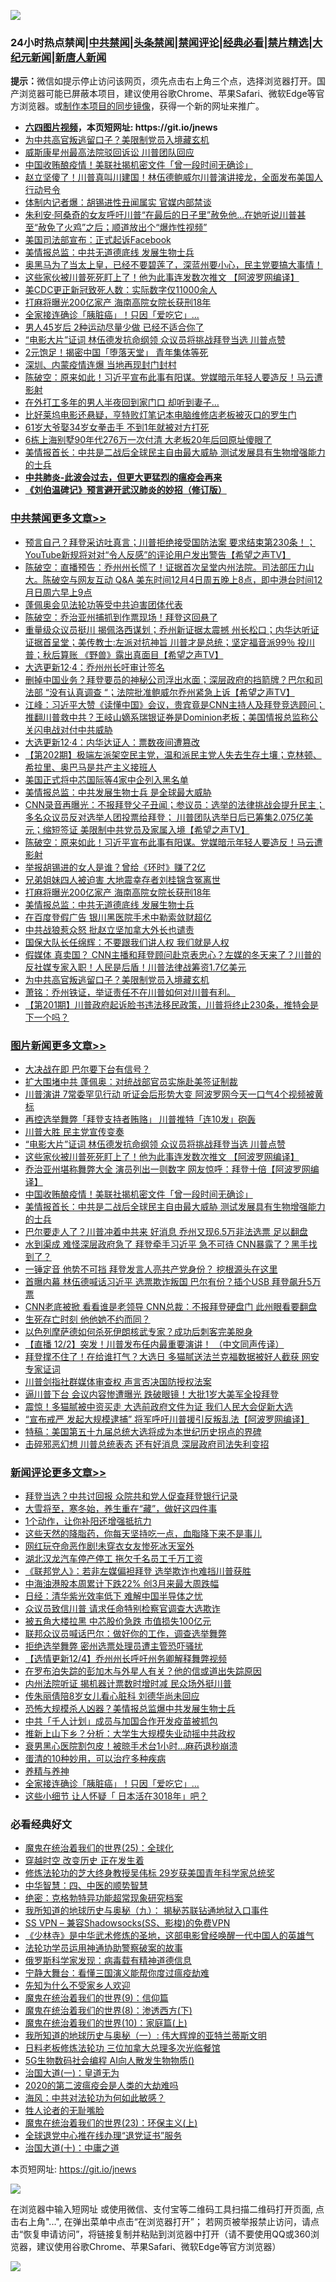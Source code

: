 ![](https://raw.githubusercontent.com/fqnews/bnews/master/64photo/fqnews-qr.jpg)

<div id="tt">
<h3>24小时热点禁闻|<a href="#%E4%B8%AD%E5%85%B1%E7%A6%81%E9%97%BB%E6%9B%B4%E5%A4%9A%E6%96%87%E7%AB%A0">中共禁闻</a>|<a href="#%E5%9B%BE%E7%89%87%E6%96%B0%E9%97%BB%E6%9B%B4%E5%A4%9A%E6%96%87%E7%AB%A0">头条禁闻</a>|<a href="#%E6%96%B0%E9%97%BB%E8%AF%84%E8%AE%BA%E6%9B%B4%E5%A4%9A%E6%96%87%E7%AB%A0">禁闻评论|<a href="#%E5%BF%85%E7%9C%8B%E7%BB%8F%E5%85%B8%E5%A5%BD%E6%96%87">经典必看|<a href="/video.md#%E7%A6%81%E7%89%87%E7%B2%BE%E9%80%89">禁片精选</a>|<a href="https://github.com/fqnews/djy/blob/master/gb/nf1351518.md#1">大纪元新闻</a>|<a href="https://github.com/fqnews/ntdtv/blob/master/gb/prog204.md#1">新唐人新闻</a></h3>
<div><b>提示：</b>微信如提示停止访问该网页，须先点击右上角三个点，选择浏览器打开。国产浏览器可能已屏蔽本项目，建议使用谷歌Chrome、苹果Safari、微软Edge等官方浏览器。或<a href="https://github.com/fqnews/bnews/blob/master/%E5%88%B6%E4%BD%9Cgit%E7%A6%81%E9%97%BB%E9%95%9C%E5%83%8F.md">制作本项目的同步镜像</a>，获得一个新的网址来推广。</div>
<ul>
<li><b><a href="http://d1.bdrive.tk/64.mp4" target="_blank">六四图片视频</a>，本页短网址: https://git.io/jnews</b></li>
<li><a href="/cbnews/20201204/1441954.md">为中共高官叛逃留口子？美限制党员入境藏玄机</a></li>
<li><a href="/cnnews/20201204/1442038.md">威斯康星州最高法院驳回诉讼 川普团队回应</a></li>
<li><a href="/topimagenews/20201204/1441871.md">中国收贿酿疫情！美联社揭机密文件「曾一段时间无确诊」</a></li>
<li><a href="/bannedvideo/20201204/1441893.md">赵立坚傻了！川普真叫川建国！林伍德鲍威尔川普演讲接龙，全面发布美国人行动号令</a></li>
<li><a href="/comments/20201204/1441977.md">体制内记者爆：胡锡进性丑闻属实 官媒内部禁谈</a></li>
<li><a href="/worldnews/usa/20201204/1441649.md">朱利安·阿桑奇的女友呼吁川普“在最后的日子里”赦免他…在她听说川普甚至“赦免了火鸡”之后；顺道放出个“爆炸性视频”</a></li>
<li><a href="/cnnews/20201204/1442074.md">美国司法部宣布：正式起诉Facebook</a></li>
<li><a href="/cbnews/20201204/1442037.md">美情报总监：中共无道德底线 发展生物士兵</a></li>
<li><a href="/bannedvideo/20201204/1441816.md">奥黑马为了当太上皇，已经不要碧莲了，深蓝州要小心，民主党要搞大事情！</a></li>
<li><a href="/topimagenews/20201204/1442014.md">这些家伙被川普死死盯上了！他为此事连发数次推文 【阿波罗网编译】</a></li>
<li><a href="/cnnews/20201204/1442073.md">美CDC更正新冠致死人数：实际数字仅11000余人</a></li>
<li><a href="/cbnews/20201204/1442043.md">打麻将曝光200亿家产 海南高院女院长获刑18年</a></li>
<li><a href="/comments/20201204/1442044.md">全家接连确诊「胰脏癌」！只因「爱吃它」...</a></li>
<li><a href="/health/20201204/1441992.md">男人45岁后 2种运动尽量少做 已经不适合你了</a></li>
<li><a href="/topimagenews/20201204/1442050.md">“电影大片”证词 林伍德发抗命纲领 众议员将挑战拜登当选 川普点赞</a></li>
<li><a href="/yule/20201205/1442222.md">2元饱足！揭密中国「堕落天堂」 青年集体等死</a></li>
<li><a href="/cbnews/20201204/1441827.md">深圳、内蒙疫情连爆 当地再现封门封村</a></li>
<li><a href="/cbnews/20201204/1442087.md">陈破空：原来如此！习近平宣布此事有阳谋。党媒暗示年轻人要造反！马云遭影射</a></li>
<li><a href="/funmedia/20201204/1441805.md">在外打工多年的男人半夜回到家门口 却听到妻子…</a></li>
<li><a href="/bannedvideo/20201204/1442105.md">比好莱坞电影还悬疑，亨特败灯笔记本电脑维修店老板被灭口的罗生门</a></li>
<li><a href="/lifebaike/20201204/1442071.md">61岁大爷娶34岁女拳击手 不到1年就被对方打死</a></li>
<li><a href="/cnnews/20201205/1442206.md">6栋上海别墅90年代276万一次付清 大老板20年后回原址傻眼了</a></li>
<li><a href="/topimagenews/20201204/1441776.md">美情报首长：中共是二战后全球民主自由最大威胁 测试发展具有生物增强能力的士兵</a></li>
<li><b><a href="/comments/20200211/1275071.md" target="_blank">中共肺炎-此波会过去，但更大更猛烈的瘟疫会再来</a></b></li>
<li><b><a href="/comments/20200207/1272816.md" target="_blank">《刘伯温碑记》预言避开武汉肺炎的妙招（修订版）</a></b></li>
</ul>
</div>

<div class="catlist">
<h3><a href="/cbnews/" target="_blank">中共禁闻</a><span><a href="/cbnews/" target="_blank" rel="nofollow">更多文章>></a></span></h3>
<ul>
<li><a href="/cbnews/20201205/1442307.md" target="_blank">预言自己？拜登采访吐真言；川普拒绝接受国防法案 要求结束第230条！； YouTube新规将对对“令人反感”的评论用户发出警告【希望之声TV】</a></li>
<li><a href="/cbnews/20201205/1442272.md" target="_blank">陈破空：直播预告：乔州州长慌了！证据首次呈堂内州法院。司法部压力山大。陈破空与网友互动 Q&amp;A 美东时间12月4日周五晚上8点，即中港台时间12月日周六早上9点</a></li>
<li><a href="/cbnews/20201205/1442271.md" target="_blank">蓬佩奥会见法轮功等受中共迫害团体代表</a></li>
<li><a href="/cbnews/20201205/1442249.md" target="_blank">陈破空：乔治亚州捕抓到作票现场！拜登这回悬了</a></li>
<li><a href="/cbnews/20201205/1442225.md" target="_blank">重量级众议员挺川  揭佩洛西谋划；乔州新证据太震撼  州长松口；内华达听证 证据首呈堂；美传教士:左派对抗神旨  川普才是总统；坚定福音派99％ 投川普；秋后算账 《野兽》露出真面目【希望之声TV】</a></li>
<li><a href="/cbnews/20201204/1442177.md" target="_blank">大选更新12·4：乔州州长吁审计签名</a></li>
<li><a href="/cbnews/20201204/1442131.md" target="_blank">删掉中国业务？拜登要员的神秘公司浮出水面；深层政府的挡箭牌？巴尔和司法部 &#8220;没有认真调查 &#8220;；法院批准鲍威尔乔州紧急上诉【希望之声TV】</a></li>
<li><a href="/cbnews/20201204/1442130.md" target="_blank">江峰：习近平大赞《读懂中国》会议，贵宾竟是CNN主持人及拜登竞选顾问；推翻川普救中共？王岐山嫡系瑞银证券是Dominion老板；美国情报总监称公关闪电战对付中共威胁</a></li>
<li><a href="/cbnews/20201204/1442107.md" target="_blank">大选更新12·4：内华达证人：票数夜间遭篡改</a></li>
<li><a href="/cbnews/20201204/1442106.md" target="_blank">【第202期】极端左派架空民主党，温和派民主党人失去生存土壤；克林顿、希拉里、奥巴马是共产主义接班人</a></li>
<li><a href="/cbnews/20201204/1442099.md" target="_blank">美国正式将中芯国际等4家中企列入黑名单</a></li>
<li><a href="/cbnews/20201204/1442098.md" target="_blank">美情报总监：中共发展生物士兵 是全球最大威胁</a></li>
<li><a href="/cbnews/20201204/1442090.md" target="_blank">CNN录音再曝光：不报拜登父子丑闻；参议员：选举的法律挑战会提升民主；多名众议员反对选举人团投票给拜登； 川普团队选举日后已筹集2.075亿美元；缩短签证 美限制中共党员及家属入境【希望之声TV】</a></li>
<li><a href="/cbnews/20201204/1442087.md" target="_blank">陈破空：原来如此！习近平宣布此事有阳谋。党媒暗示年轻人要造反！马云遭影射</a></li>
<li><a href="/cbnews/20201204/1442064.md" target="_blank">举报胡锡进的女人是谁？曾给《环时》赚了2亿</a></li>
<li><a href="/cbnews/20201204/1442051.md" target="_blank">兄弟姐妹四人被迫害 大地震幸存者刘桂锦含冤离世</a></li>
<li><a href="/cbnews/20201204/1442043.md" target="_blank">打麻将曝光200亿家产 海南高院女院长获刑18年</a></li>
<li><a href="/cbnews/20201204/1442037.md" target="_blank">美情报总监：中共无道德底线 发展生物士兵</a></li>
<li><a href="/cbnews/20201204/1441982.md" target="_blank">在百度登假广告 银川黑医院手术中勒索敛财超亿</a></li>
<li><a href="/cbnews/20201204/1441966.md" target="_blank">中共战狼惹众怒 批赵立坚加拿大外长也谴责</a></li>
<li><a href="/cbnews/20201204/1441965.md" target="_blank">国保大队长任绵辉：不要跟我们讲人权 我们就是人权</a></li>
<li><a href="/cbnews/20201204/1441955.md" target="_blank">假媒体 真卖国？ CNN主播和拜登顾问赴京表忠心？左媒的冬天来了？川普的反社媒专家入职！人民是后盾！川普法律战筹资1.7亿美元</a></li>
<li><a href="/cbnews/20201204/1441954.md" target="_blank">为中共高官叛逃留口子？美限制党员入境藏玄机</a></li>
<li><a href="/cbnews/20201204/1441939.md" target="_blank">萧铭：乔州铁证，举证责任不在川普如何对川普有利。</a></li>
<li><a href="/cbnews/20201204/1441935.md" target="_blank">【第201期】川普政府起诉脸书违法移民政策，川普将终止230条，推特会是下一个吗？</a></li>

</ul>
</div>
<div class="catlist">
<h3><a href="/topimagenews/" target="_blank">图片新闻</a><span><a href="/topimagenews/" target="_blank" rel="nofollow">更多文章>></a></span></h3>
<ul>
<li><a href="/topimagenews/20201205/1442291.md" target="_blank">大决战在即 巴尔要下台有信号？</a></li>
<li><a href="/topimagenews/20201205/1442290.md" target="_blank">扩大围堵中共 蓬佩奥：对统战部官员实施赴美签证制裁</a></li>
<li><a href="/topimagenews/20201205/1442285.md" target="_blank">川普演讲 7常委罕见行动 听证会后形势大变 阿波罗网今天一口气4个视频被黄标</a></li>
<li><a href="/topimagenews/20201205/1442264.md" target="_blank">再控选举舞弊「拜登支持者贿赂」 川普推特「连10发」砲轰</a></li>
<li><a href="/topimagenews/20201205/1442262.md" target="_blank">川普大胜 民主党宣传变奏</a></li>
<li><a href="/topimagenews/20201204/1442050.md" target="_blank">“电影大片”证词 林伍德发抗命纲领 众议员将挑战拜登当选 川普点赞</a></li>
<li><a href="/topimagenews/20201204/1442014.md" target="_blank">这些家伙被川普死死盯上了！他为此事连发数次推文 【阿波罗网编译】</a></li>
<li><a href="/topimagenews/20201204/1441990.md" target="_blank">乔治亚州堪称舞弊大全 演员列出一则数字 网友惊呼：拜登十倍【阿波罗网编译】</a></li>
<li><a href="/topimagenews/20201204/1441871.md" target="_blank">中国收贿酿疫情！美联社揭机密文件「曾一段时间无确诊」</a></li>
<li><a href="/topimagenews/20201204/1441776.md" target="_blank">美情报首长：中共是二战后全球民主自由最大威胁 测试发展具有生物增强能力的士兵</a></li>
<li><a href="/topimagenews/20201204/1441733.md" target="_blank">巴尔要走人了？川普冲着中共来 好消息 乔州又现6.5万非法选票 足以翻盘</a></li>
<li><a href="/topimagenews/20201204/1441718.md" target="_blank">水到渠成 难怪深层政府急了 拜登牵手习近平 急不可待 CNN暴露了？黑手找到了？</a></li>
<li><a href="/topimagenews/20201204/1441655.md" target="_blank">一锤定音 他势不可挡 拜登发言人亮共产党身份？ 挖根源头在这里</a></li>
<li><a href="/topimagenews/20201203/1441592.md" target="_blank">首曝内幕 林伍德喊话习近平 选票欺诈叛国 巴尔有份？插个USB 拜登飙升5万票</a></li>
<li><a href="/topimagenews/20201203/1441549.md" target="_blank">CNN老底被掀 看看谁是老领导 CNN总裁：不报拜登硬盘门 此州眼看要翻盘</a></li>
<li><a href="/topimagenews/20201203/1441487.md" target="_blank">生死存亡时刻 他他她不约而同？</a></li>
<li><a href="/topimagenews/20201203/1441323.md" target="_blank">以色列摩萨德如何杀死伊朗核武专家？成功后刺客完美脱身</a></li>
<li><a href="/comments/20201203/1441124.md" target="_blank">【直播 12/2】突发！川普发布任内最重要演讲！ （中文同声传译）</a></li>
<li><a href="/topimagenews/20201203/1441093.md" target="_blank">拜登撑不住了！在给谁打气？大选日 多猫腻送法兰克福数据被好人截获 网安专家证词</a></li>
<li><a href="/topimagenews/20201203/1441065.md" target="_blank">川普剑指社群媒体审查权 声言否决国防授权法案</a></li>
<li><a href="/topimagenews/20201203/1441064.md" target="_blank">逼川普下台 会议内容惨遭曝光 跌破眼镜！大批1岁大美军全投拜登</a></li>
<li><a href="/topimagenews/20201202/1440845.md" target="_blank">震惊！多猫腻被中资买走 大选前政府文件为证 我们人民大会促新大选</a></li>
<li><a href="/topimagenews/20201202/1440808.md" target="_blank">“宣布戒严 发起大规模逮捕&#8221; 将军呼吁川普援引反叛乱法【阿波罗网编译】</a></li>
<li><a href="/comments/20201202/1440697.md" target="_blank">特稿：美国第五十九届总统大选将成为本世纪历史拐点的界碑</a></li>
<li><a href="/topimagenews/20201202/1440468.md" target="_blank">击碎邪恶幻想 川普总统表态 还有好消息 深层政府司法失利变招</a></li>

</ul>
</div>
<div class="catlist">
<h3><a href="/comments/" target="_blank">新闻评论</a><span><a href="/comments/" target="_blank" rel="nofollow">更多文章>></a></span></h3>
<ul>
<li><a href="/comments/20201205/1442302.md" target="_blank">拜登当选？中共讨回报 众院共和党人促查拜登银行记录</a></li>
<li><a href="/comments/20201205/1442301.md" target="_blank">大雪将至，寒冬始，养生重在“藏”，做好这四件事</a></li>
<li><a href="/comments/20201205/1442300.md" target="_blank">1个动作，让你补阳还增强抵抗力</a></li>
<li><a href="/comments/20201205/1442299.md" target="_blank">这些天然的降脂药，你每天坚持吃一点，血脂降下来不是事儿</a></li>
<li><a href="/comments/20201205/1442298.md" target="_blank">网红玩夺命恶作剧!未穿衣女友惨死冰天室外</a></li>
<li><a href="/comments/20201205/1442288.md" target="_blank">湖北汉龙汽车停产停工 拖欠千名员工千万工资</a></li>
<li><a href="/comments/20201205/1442287.md" target="_blank">《联邦党人》：若非左媒偏袒拜登 选举欺诈也难挡川普获胜</a></li>
<li><a href="/comments/20201205/1442286.md" target="_blank">中海油港股本周累计下跌22% 创3月来最大周跌幅</a></li>
<li><a href="/comments/20201205/1442278.md" target="_blank">日经：清华紫光效率低下 难解中国半导体之忧</a></li>
<li><a href="/comments/20201205/1442277.md" target="_blank">众议员致信川普 请求任命特别检察官调查大选欺诈</a></li>
<li><a href="/comments/20201205/1442276.md" target="_blank">被五角大楼拉黑 中芯股价急跌 市值损失100亿元</a></li>
<li><a href="/comments/20201205/1442267.md" target="_blank">联邦众议员喊话巴尔：做好你的工作，调查选举舞弊</a></li>
<li><a href="/comments/20201205/1442258.md" target="_blank">拒绝选举舞弊 密州选票处理员遭主管恐吓骚扰</a></li>
<li><a href="/comments/20201205/1442247.md" target="_blank">【选情更新12/4】乔州州长呼吁州务卿解释舞弊视频</a></li>
<li><a href="/comments/20201205/1442226.md" target="_blank">在罗布泊失踪的彭加木与外星人有关？他的信或道出失踪原因</a></li>
<li><a href="/comments/20201204/1442133.md" target="_blank">内州法院听证 揭机器计票数时增时减 民众场外挺川普</a></li>
<li><a href="/comments/20201204/1442132.md" target="_blank">传朱丽倩陪8岁女儿看心脏科 刘德华尚未回应</a></li>
<li><a href="/comments/20201204/1442095.md" target="_blank">恐怖大规模杀人凶器？美情报总监爆中共发展生物士兵</a></li>
<li><a href="/comments/20201204/1442086.md" target="_blank">中共「千人计划」成员与加国合作开发疫苗被抓包</a></li>
<li><a href="/comments/20201204/1442077.md" target="_blank">推新上山下乡？分析：大学生大规模失业动摇中共政权</a></li>
<li><a href="/comments/20201204/1442048.md" target="_blank">衰男黑心医院割包皮！被晾手术台1小时…麻药退秒崩溃</a></li>
<li><a href="/comments/20201204/1442047.md" target="_blank">蛋清的10种妙用，可以治疗多种疾病</a></li>
<li><a href="/comments/20201204/1442045.md" target="_blank">养精与养神</a></li>
<li><a href="/comments/20201204/1442044.md" target="_blank">全家接连确诊「胰脏癌」！只因「爱吃它」&#8230;</a></li>
<li><a href="/comments/20201204/1442040.md" target="_blank">这些小细节 让人怀疑「 日本活在3018年」吧？</a></li>

</ul>
</div>

<div class="catlist">
<h3>必看经典好文</h3>
<ul>
<li><a href="/comments/20181017/1014654.md" target="_blank">魔鬼在统治着我们的世界(25)：全球化</a></li>
<li><a href="/comments/20200626/1259925.md" target="_blank">穿越时空 改变历史 正在发生着</a></li>
<li><a href="/comments/20190517/1129285.md" target="_blank">修炼法轮功的芝大终身教授吴伟标 29岁获美国青年科学家总统奖</a></li>
<li><a href="/comments/20200605/783247.md" target="_blank">中华智慧：四、中医的顺势智慧</a></li>
<li><a href="/comments/20200705/783265.md" target="_blank">绝密：克格勃特异功能超常现象研究档案</a></li>
<li><a href="/topimagenews/20180325/919134.md" target="_blank">我所知道的地球历史与奥秘（九）： 揭秘苏联钻通地狱入口事件</a></li>
<li><a href="/comments/20191231/1250654.md" target="_blank">SS VPN &#8211; 兼容Shadowsocks(SS、影梭)的免费VPN</a></li>
<li><a href="/comments/20201013/1412612.md" target="_blank">《少林寺》是中华武术修炼的圣地，这部电影曾经唤醒一代中国人的英雄气</a></li>
<li><a href="/cbnews/20170626/780479.md" target="_blank">法轮功学员运用神通协助警察破案的故事</a></li>
<li><a href="/cbnews/20200823/1384378.md" target="_blank">俄罗斯科学家发现：病毒载有精神道德信息</a></li>
<li><a href="/comments/20200527/1273654.md" target="_blank">宁静大舞台：看懂三国演义能帮你度过瘟疫劫难</a></li>
<li><a href="/comments/20200620/1346848.md" target="_blank">先知为什么不受家乡人欢迎</a></li>
<li><a href="/topimagenews/20180529/949649.md" target="_blank">魔鬼在统治着我们的世界(9)：信仰篇</a></li>
<li><a href="/topimagenews/20180527/948714.md" target="_blank">魔鬼在统治着我们的世界(8)：渗透西方(下)</a></li>
<li><a href="/topimagenews/20180529/950153.md" target="_blank">魔鬼在统治着我们的世界(10)：家庭篇(上)</a></li>
<li><a href="/tculture/xiulian/20170611/772817.md" target="_blank">我所知道的地球历史与奥秘（一）: 伟大辉煌的亚特兰蒂斯文明</a></li>
<li><a href="/comments/20200531/1337359.md" target="_blank">日料老板修炼法轮功 三位加拿大总理多次光临餐馆</a></li>
<li><a href="/topimagenews/20200527/1335347.md" target="_blank">5G生物数码社会编程 AI向人散发生物物质()</a></li>
<li><a href="/cbnews/20180307/911097.md" target="_blank">治国大道(一)：皇道无为</a></li>
<li><a href="/comments/20200712/1359432.md" target="_blank">2020的第二波瘟疫会是人类的大劫难吗</a></li>
<li><a href="/comments/20191218/1228234.md" target="_blank">海风：中共对法轮功为何如此敏感？</a></li>
<li><a href="/comments/20200606/783250.md" target="_blank">牲人论者的无耻嘴脸</a></li>
<li><a href="/ssgc/20180904/993719.md" target="_blank">魔鬼在统治着我们的世界(23)：环保主义(上)</a></li>
<li><a href="/cbnews/20200819/1382346.md" target="_blank">全球退党中心推在线办理“退党证书”服务</a></li>
<li><a href="/cbnews/20180316/915423.md" target="_blank">治国大道(十)：中庸之道</a></li>

</ul>
</div>

本页短网址: https://git.io/jnews

![](https://raw.githubusercontent.com/fqnews/bnews/master/64photo/fqnews-qr.jpg)

在浏览器中输入短网址 或使用微信、支付宝等二维码工具扫描二维码打开页面, 点击右上角"...", 在弹出菜单中点击“在浏览器打开”； 若网页被举报禁止访问，请点击“恢复申请访问”，将链接复制并粘贴到浏览器中打开（请不要使用QQ或360浏览器，建议使用谷歌Chrome、苹果Safari、微软Edge等官方浏览器）

![](https://raw.githubusercontent.com/fqnews/bnews/master/64photo/wx.jpg)